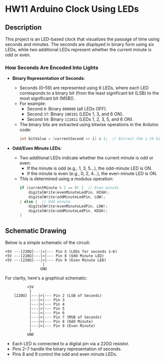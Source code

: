 # **HW11 Arduino Clock Using LEDs**

## **Description**
This project is an LED-based clock that visualizes the passage of time using seconds and minutes. The seconds are displayed in binary form using six LEDs, while two additional LEDs represent whether the current minute is odd or even.

### **How Seconds Are Encoded Into Lights**
- **Binary Representation of Seconds**:
  - Seconds (0–59) are represented using 6 LEDs, where each LED corresponds to a binary bit (from the least significant bit (LSB) to the most significant bit (MSB)).
  - For example:
    - Second `0`: Binary `000000` (all LEDs OFF).
    - Second `37`: Binary `100101` (LEDs 1, 3, and 6 ON).
    - Second `59`: Binary `111011` (LEDs 1, 2, 3, 5, and 6 ON).
  - The binary bits are extracted using bitwise operations in the Arduino code:
    ```cpp
    int bitValue = (currentSecond >> i) & 1;  // Extract the i-th bit
    ```

- **Odd/Even Minute LEDs**:
  - Two additional LEDs indicate whether the current minute is odd or even:
    - If the minute is odd (e.g., 1, 3, 5...), the odd-minute LED is ON.
    - If the minute is even (e.g., 0, 2, 4...), the even-minute LED is ON.
  - This is determined using a modulus operation:
    ```cpp
    if (currentMinute % 2 == 0) {  // Even minute
        digitalWrite(evenMinuteLedPin, HIGH);
        digitalWrite(oddMinuteLedPin, LOW);
    } else {  // Odd minute
        digitalWrite(evenMinuteLedPin, LOW);
        digitalWrite(oddMinuteLedPin, HIGH);
    }
    ```



## **Schematic Drawing**
Below is a simple schematic of the circuit:

```
+5V ---[220Ω]---|>|--- Pin X (LEDs for seconds 1–6)
+5V ---[220Ω]---|>|--- Pin 8 (Odd Minute LED)
+5V ---[220Ω]---|>|--- Pin 9 (Even Minute LED)
                 |
                GND
```

For clarity, here's a graphical schematic:
```
          +5V
           |
    [220Ω] |---|>|--- Pin 2 (LSB of Seconds)
           |---|>|--- Pin 3
           |---|>|--- Pin 4
           |---|>|--- Pin 5
           |---|>|--- Pin 6
           |---|>|--- Pin 7 (MSB of Seconds)
           |---|>|--- Pin 8 (Odd Minute)
           |---|>|--- Pin 9 (Even Minute)
           |
          GND
```

- Each LED is connected to a digital pin via a 220Ω resistor.
- Pins 2–7 handle the binary representation of seconds.
- Pins 8 and 9 control the odd and even minute LEDs.


